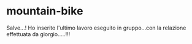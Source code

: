 mountain-bike
=============

Salve...!
Ho inserito l'ultimo lavoro eseguito in gruppo...con la relazione effettuata da giorgio.....!!!
